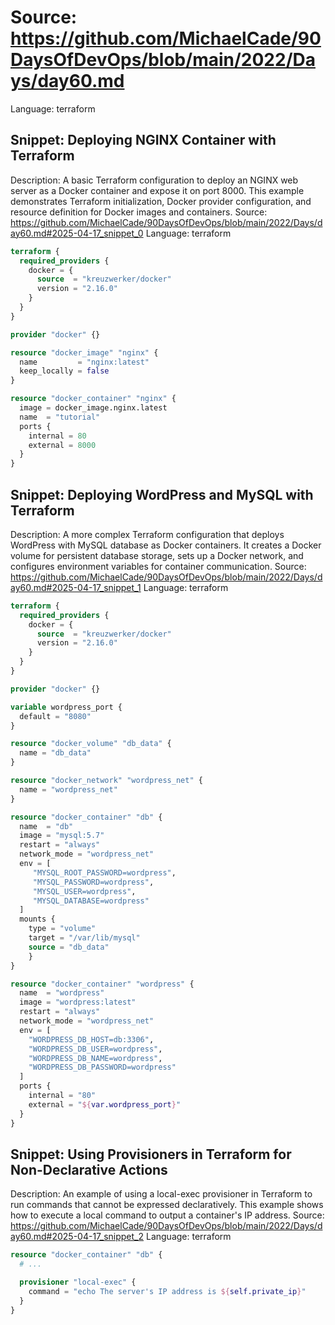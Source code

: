 # Source: https://github.com/MichaelCade/90DaysOfDevOps/blob/main/2022/Days/day60.md
Language: terraform

## Snippet: Deploying NGINX Container with Terraform
Description: A basic Terraform configuration to deploy an NGINX web server as a Docker container and expose it on port 8000. This example demonstrates Terraform initialization, Docker provider configuration, and resource definition for Docker images and containers.
Source: https://github.com/MichaelCade/90DaysOfDevOps/blob/main/2022/Days/day60.md#2025-04-17_snippet_0
Language: terraform

```terraform
terraform {
  required_providers {
    docker = {
      source  = "kreuzwerker/docker"
      version = "2.16.0"
    }
  }
}

provider "docker" {}

resource "docker_image" "nginx" {
  name         = "nginx:latest"
  keep_locally = false
}

resource "docker_container" "nginx" {
  image = docker_image.nginx.latest
  name  = "tutorial"
  ports {
    internal = 80
    external = 8000
  }
}
```

## Snippet: Deploying WordPress and MySQL with Terraform
Description: A more complex Terraform configuration that deploys WordPress with MySQL database as Docker containers. It creates a Docker volume for persistent database storage, sets up a Docker network, and configures environment variables for container communication.
Source: https://github.com/MichaelCade/90DaysOfDevOps/blob/main/2022/Days/day60.md#2025-04-17_snippet_1
Language: terraform

```terraform
terraform {
  required_providers {
    docker = {
      source  = "kreuzwerker/docker"
      version = "2.16.0"
    }
  }
}

provider "docker" {}

variable wordpress_port {
  default = "8080"
}

resource "docker_volume" "db_data" {
  name = "db_data"
}

resource "docker_network" "wordpress_net" {
  name = "wordpress_net"
}

resource "docker_container" "db" {
  name  = "db"
  image = "mysql:5.7"
  restart = "always"
  network_mode = "wordpress_net"
  env = [
     "MYSQL_ROOT_PASSWORD=wordpress",
     "MYSQL_PASSWORD=wordpress",
     "MYSQL_USER=wordpress",
     "MYSQL_DATABASE=wordpress"
  ]
  mounts {
    type = "volume"
    target = "/var/lib/mysql"
    source = "db_data"
    }
}

resource "docker_container" "wordpress" {
  name  = "wordpress"
  image = "wordpress:latest"
  restart = "always"
  network_mode = "wordpress_net"
  env = [
    "WORDPRESS_DB_HOST=db:3306",
    "WORDPRESS_DB_USER=wordpress",
    "WORDPRESS_DB_NAME=wordpress",
    "WORDPRESS_DB_PASSWORD=wordpress"
  ]
  ports {
    internal = "80"
    external = "${var.wordpress_port}"
  }
}
```

## Snippet: Using Provisioners in Terraform for Non-Declarative Actions
Description: An example of using a local-exec provisioner in Terraform to run commands that cannot be expressed declaratively. This example shows how to execute a local command to output a container's IP address.
Source: https://github.com/MichaelCade/90DaysOfDevOps/blob/main/2022/Days/day60.md#2025-04-17_snippet_2
Language: terraform

```terraform
resource "docker_container" "db" {
  # ...

  provisioner "local-exec" {
    command = "echo The server's IP address is ${self.private_ip}"
  }
}
```